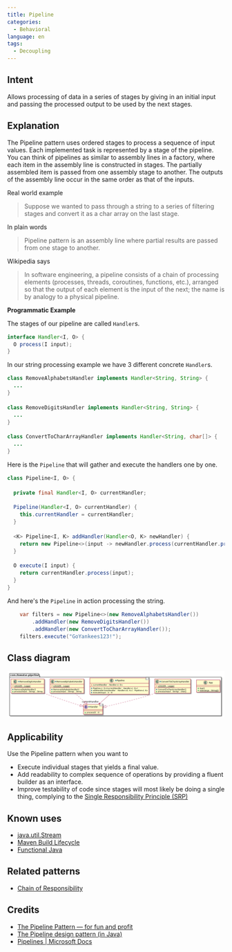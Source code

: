 ```yaml
---
title: Pipeline
categories:
  - Behavioral
language: en
tags:
  - Decoupling
---
```


## Intent

Allows processing of data in a series of stages by giving in an initial input and passing the 
processed output to be used by the next stages.

## Explanation

The Pipeline pattern uses ordered stages to process a sequence of input values. Each implemented 
task is represented by a stage of the pipeline. You can think of pipelines as similar to assembly 
lines in a factory, where each item in the assembly line is constructed in stages. The partially 
assembled item is passed from one assembly stage to another. The outputs of the assembly line occur 
in the same order as that of the inputs.
 
Real world example

> Suppose we wanted to pass through a string to a series of filtering stages and convert it as a 
> char array on the last stage.           

In plain words

> Pipeline pattern is an assembly line where partial results are passed from one stage to another.   

Wikipedia says

> In software engineering, a pipeline consists of a chain of processing elements (processes, 
> threads, coroutines, functions, etc.), arranged so that the output of each element is the input 
> of the next; the name is by analogy to a physical pipeline.

**Programmatic Example**

The stages of our pipeline are called `Handler`s.

```java
interface Handler<I, O> {
  O process(I input);
}
```

In our string processing example we have 3 different concrete `Handler`s.

```java
class RemoveAlphabetsHandler implements Handler<String, String> {
  ...
}

class RemoveDigitsHandler implements Handler<String, String> {
  ...
}

class ConvertToCharArrayHandler implements Handler<String, char[]> {
  ...
}
```

Here is the `Pipeline` that will gather and execute the handlers one by one.

```java
class Pipeline<I, O> {

  private final Handler<I, O> currentHandler;

  Pipeline(Handler<I, O> currentHandler) {
    this.currentHandler = currentHandler;
  }

  <K> Pipeline<I, K> addHandler(Handler<O, K> newHandler) {
    return new Pipeline<>(input -> newHandler.process(currentHandler.process(input)));
  }

  O execute(I input) {
    return currentHandler.process(input);
  }
}
```

And here's the `Pipeline` in action processing the string.

```java
    var filters = new Pipeline<>(new RemoveAlphabetsHandler())
        .addHandler(new RemoveDigitsHandler())
        .addHandler(new ConvertToCharArrayHandler());
    filters.execute("GoYankees123!");
```

## Class diagram

![alt text](./etc/pipeline.urm.png "Pipeline pattern class diagram")

## Applicability

Use the Pipeline pattern when you want to

* Execute individual stages that yields a final value.
* Add readability to complex sequence of operations by providing a fluent builder as an interface.
* Improve testability of code since stages will most likely be doing a single thing, complying to 
the [Single Responsibility Principle (SRP)](https://java-design-patterns.com/principles/#single-responsibility-principle)

## Known uses

* [java.util.Stream](https://docs.oracle.com/javase/8/docs/api/java/util/stream/package-summary.html)
* [Maven Build Lifecycle](http://maven.apache.org/guides/introduction/introduction-to-the-lifecycle.html)
* [Functional Java](https://github.com/functionaljava/functionaljava)

## Related patterns

* [Chain of Responsibility](https://java-design-patterns.com/patterns/chain-of-responsibility/)

## Credits

* [The Pipeline Pattern — for fun and profit](https://medium.com/@aaronweatherall/the-pipeline-pattern-for-fun-and-profit-9b5f43a98130)
* [The Pipeline design pattern (in Java)](https://medium.com/@deepakbapat/the-pipeline-design-pattern-in-java-831d9ce2fe21)
* [Pipelines | Microsoft Docs](https://docs.microsoft.com/en-us/previous-versions/msp-n-p/ff963548(v=pandp.10))
